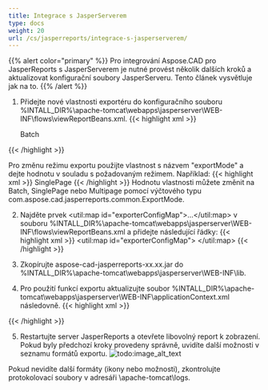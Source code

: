 ```yaml
---
title: Integrace s JasperServerem
type: docs
weight: 20
url: /cs/jasperreports/integrace-s-jasperserverem/
---
```

{{% alert color="primary" %}}
Pro integrování Aspose.CAD pro JasperReports s JasperServerem je nutné provést několik dalších kroků a aktualizovat konfigurační soubory JasperServeru. Tento článek vysvětluje jak na to.
{{% /alert %}}
1. Přidejte nové vlastnosti exportéru do konfiguračního souboru %INTALL_DIR%\apache-tomcat\webapps\jasperserver\WEB-INF\flows\viewReportBeans.xml.
{{< highlight xml >}}
    <!--JPG-->
    <bean id="reportASJpegExporter" class="com.aspose.cad.jasperreports.jpg.ASReportJpegExporter"
          parent="baseReportExporter">
        <property name="exportParameters" ref="jpgExportParameters"/>
        <property name="exportMode">
            <value type="com.aspose.cad.jasperreports.common.ExportMode">Batch</value>
        </property>
    </bean>

    <!-- zbylý kód vynechán pro zjednodušení -->

    <bean id="wmfASExporterParameters" class="com.jaspersoft.jasperserver.war.action.ExporterConfigurationBean">
        <property name="descriptionKey" value="WMF - Export obrázku z Aspose.CAD"/>
        <property name="parameterDialogName" value="wmfExportParams"/>
        <property name="exportParameters" ref="wmfExportParameters"/>
        <property name="currentExporter" ref="reportASWmfExporter"/>
    </bean>
{{< /highlight >}}

Pro změnu režimu exportu použijte vlastnost s názvem "exportMode" a dejte hodnotu v souladu s požadovaným režimem.
Například:
{{< highlight xml >}}
    <property name="exportMode">
        <value type="com.aspose.cad.jasperreports.common.ExportMode">SinglePage</value>
    </property>
{{< /highlight >}}
Hodnotu vlastnosti můžete změnit na Batch, SinglePage nebo Multipage pomocí výčtového typu com.aspose.cad.jasperreports.common.ExportMode.

2. Najděte prvek <util:map id="exporterConfigMap">...</util:map> v souboru %INTALL_DIR%\\apache-tomcat\webapps\jasperserver\WEB-INF\flows\viewReportBeans.xml a přidejte následující řádky:
{{< highlight xml >}}
    <util:map id="exporterConfigMap">
        <!-- komentáře odstraněny pro zjednodušení -->
        <entry key="as_jpg" value-ref="jpgASExporterParameters"/>
        <!-- zbylé položky exportérů vynechány pro zjednodušení -->
    </util:map>
{{< /highlight >}}

3. Zkopírujte aspose-cad-jasperreports-xx.xx.jar do %INTALL_DIR%\apache-tomcat\webapps\jasperserver\WEB-INF\lib.
4. Pro použití funkcí exportu aktualizujte soubor %INTALL_DIR%\apache-tomcat\webapps\jasperserver\WEB-INF\applicationContext.xml následovně.
{{< highlight xml >}}
    <bean id="jpgExportParameters" class="com.aspose.cad.jasperreports.jpg.ASJpegExportParametersBean">
        <!-- Komentáře vynechány pro zjednodušení -->
    </bean>

    <!-- zbylé položky exportérů vynechány pro zjednodušení -->
{{< /highlight >}}

5. Restartujte server JasperReports a otevřete libovolný report k zobrazení. Pokud byly předchozí kroky provedeny správně, uvidíte další možnosti v seznamu formátů exportu.
![todo:image_alt_text](/_assets/ExportReportView.png)

Pokud nevidíte další formáty (ikony nebo možnosti), zkontrolujte protokolovací soubory v adresáři \apache-tomcat\logs.
